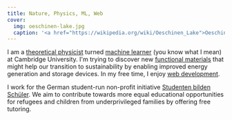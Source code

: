 ```yaml
---
title: Nature, Physics, ML, Web
cover:
  img: oeschinen-lake.jpg
  caption: '<a href="https://wikipedia.org/wiki/Oeschinen_Lake">Oeschinen Lake</a>'
---
```


I am a [theoretical physicist](/physics) turned [machine learner](/ml) (you know what I mean) at Cambridge University. I'm trying to discover new [functional materials](https://www.quora.com/What-are-the-functional-materials) that might help our transition to sustainability by enabling improved energy generation and storage devices. In my free time, I enjoy [web development](/web).

I work for the German student-run non-profit initiative [Studenten bilden Schüler](https://studenten-bilden-schueler.de/bundesvorstand). We aim to contribute towards more equal educational opportunities for refugees and children from underprivileged families by offering free tutoring.
